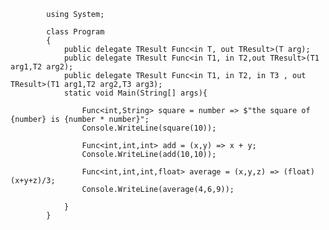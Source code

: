 
            using System;

            class Program
            {
                public delegate TResult Func<in T, out TResult>(T arg);
                public delegate TResult Func<in T1, in T2,out TResult>(T1 arg1,T2 arg2);
                public delegate TResult Func<in T1, in T2, in T3 , out TResult>(T1 arg1,T2 arg2,T3 arg3);
                static void Main(String[] args){           

                    Func<int,String> square = number => $"the square of {number} is {number * number}";
                    Console.WriteLine(square(10));

                    Func<int,int,int> add = (x,y) => x + y;
                    Console.WriteLine(add(10,10));

                    Func<int,int,int,float> average = (x,y,z) => (float)(x+y+z)/3;
                    Console.WriteLine(average(4,6,9));

                }
            }
